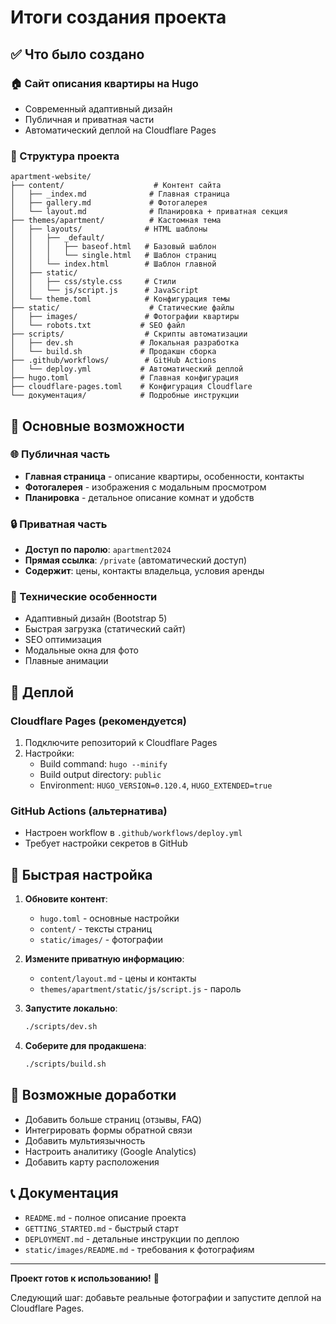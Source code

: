 # Итоги создания проекта

## ✅ Что было создано

### 🏠 Сайт описания квартиры на Hugo
- Современный адаптивный дизайн
- Публичная и приватная части
- Автоматический деплой на Cloudflare Pages

### 📁 Структура проекта

```
apartment-website/
├── content/                    # Контент сайта
│   ├── _index.md              # Главная страница
│   ├── gallery.md             # Фотогалерея
│   └── layout.md              # Планировка + приватная секция
├── themes/apartment/          # Кастомная тема
│   ├── layouts/              # HTML шаблоны
│   │   ├── _default/
│   │   │   ├── baseof.html   # Базовый шаблон
│   │   │   └── single.html   # Шаблон страниц
│   │   └── index.html        # Шаблон главной
│   ├── static/
│   │   ├── css/style.css     # Стили
│   │   └── js/script.js      # JavaScript
│   └── theme.toml            # Конфигурация темы
├── static/                    # Статические файлы
│   ├── images/               # Фотографии квартиры
│   └── robots.txt           # SEO файл
├── scripts/                  # Скрипты автоматизации
│   ├── dev.sh               # Локальная разработка
│   └── build.sh             # Продакшн сборка
├── .github/workflows/        # GitHub Actions
│   └── deploy.yml           # Автоматический деплой
├── hugo.toml                # Главная конфигурация
├── cloudflare-pages.toml    # Конфигурация Cloudflare
└── документация/            # Подробные инструкции
```

## 🎯 Основные возможности

### 🌐 Публичная часть
- **Главная страница** - описание квартиры, особенности, контакты
- **Фотогалерея** - изображения с модальным просмотром
- **Планировка** - детальное описание комнат и удобств

### 🔒 Приватная часть
- **Доступ по паролю**: `apartment2024`
- **Прямая ссылка**: `/private` (автоматический доступ)
- **Содержит**: цены, контакты владельца, условия аренды

### 📱 Технические особенности
- Адаптивный дизайн (Bootstrap 5)
- Быстрая загрузка (статический сайт)
- SEO оптимизация
- Модальные окна для фото
- Плавные анимации

## 🚀 Деплой

### Cloudflare Pages (рекомендуется)
1. Подключите репозиторий к Cloudflare Pages
2. Настройки:
   - Build command: `hugo --minify`
   - Build output directory: `public`
   - Environment: `HUGO_VERSION=0.120.4`, `HUGO_EXTENDED=true`

### GitHub Actions (альтернатива)
- Настроен workflow в `.github/workflows/deploy.yml`
- Требует настройки секретов в GitHub

## 📝 Быстрая настройка

1. **Обновите контент**:
   - `hugo.toml` - основные настройки
   - `content/` - тексты страниц
   - `static/images/` - фотографии

2. **Измените приватную информацию**:
   - `content/layout.md` - цены и контакты
   - `themes/apartment/static/js/script.js` - пароль

3. **Запустите локально**:
   ```bash
   ./scripts/dev.sh
   ```

4. **Соберите для продакшена**:
   ```bash
   ./scripts/build.sh
   ```

## 🔧 Возможные доработки

- Добавить больше страниц (отзывы, FAQ)
- Интегрировать формы обратной связи
- Добавить мультиязычность
- Настроить аналитику (Google Analytics)
- Добавить карту расположения

## 📞 Документация

- `README.md` - полное описание проекта
- `GETTING_STARTED.md` - быстрый старт
- `DEPLOYMENT.md` - детальные инструкции по деплою
- `static/images/README.md` - требования к фотографиям

---

**Проект готов к использованию!** 🎉

Следующий шаг: добавьте реальные фотографии и запустите деплой на Cloudflare Pages.